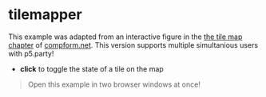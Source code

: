# tilemapper

This example was adapted from an interactive figure in the [the tile map chapter](https://compform.net/tiles/) of [compform.net](https://compform.net). This version supports multiple simultanious users with p5.party!

- **click** to toggle the state of a tile on the map

> Open this example in two browser windows at once!
